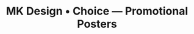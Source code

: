 ---
href: "/projects/hjzm-posters/"
image: "/images/blue-starfish.jpg"
alt: "A.C.E Promotional poster preview"
title: "MK Design • Choice — Promotional Posters"
seo: "A print and digital marketing case study, focused on the strategic outreach of new users via social media."
previousurl: "/projects/eaJ/"
name: "Choice — Posters"
nexturl: "/projects/jina-kim/"
dates: "2020"
brief: |
  This is going to be some really inspirational content. Like, truly awe-inspiring textual creations. It will be hard to imagine the world before the existence of this content, because of its level of widespread impact on a global scale. That, or I’m a delusional naricissist. It’s one of the two.
research: |
  This is going to b
research-image: "/images/blue-starfish.jpg"
ideate: |
  This is going to be some really inspirational content. Like, truly awe-inspiring textual creations. It will be hard to imagine the world before the existence of this content, because of its level of widespread impact on a global scale. That, or I’m a delusional naricissist. It’s one of the two.
ideate-image: "/images/blue-starfish.jpg"
create: |
  This is going to be some really inspirational content. Like, truly awe-inspiring textual creations. It will be hard to imagine the world before the existence of this content, because of its level of widespread impact on a global scale. That, or I’m a delusional naricissist. It’s one of the two.
create-image: "/images/blue-starfish.jpg"
finalproduct: |
  This is going to be some really inspirational content. Like, truly awe-inspiring textual creations. It will be hard to imagine the world before the existence of this content, because of its level of widespread impact on a global scale. That, or I’m a delusional naricissist. It’s one of the two.
finalproduct-image: "/images/blue-starfish.jpg"
finalproduct-mockup1: "/images/blue-starfish.jpg"
---